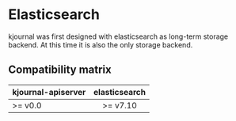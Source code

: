 # Elasticsearch

kjournal was first designed with elasticsearch as long-term storage backend. At this time it is also the only
storage backend. 

## Compatibility matrix

| kjournal-apiserver   |      elasticsearch      | 
|----------|:-------------:|
| >= v0.0 |  >= v7.10 | 